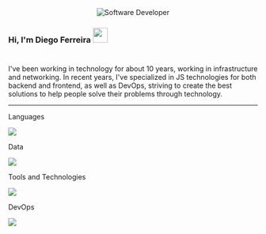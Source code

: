<div align="center">
  <img src="https://i.pinimg.com/originals/0f/25/e4/0f25e4668c1c7740b5ed41835339d67f.gif" alt="Software Developer">
</div>

### Hi, I'm Diego Ferreira <img src="https://media.giphy.com/media/hvRJCLFzcasrR4ia7z/giphy.gif" width="30" >

<p style="margin-top:40px">I've been working in technology for about 10 years, working in infrastructure and networking. In recent years, I've specialized in JS technologies for both backend and frontend, as well as DevOps, striving to create the best solutions to help people solve their problems through technology.
</p>

---

Languages
<p>
  <a href="https://skillicons.dev">
    <img src="https://skillicons.dev/icons?i=nodejs,react" />
  </a>
</p>

Data
<p>
  <a href="https://skillicons.dev">
    <img src="https://skillicons.dev/icons?i=postgres,mysql,mongodb,firebase,redis" />
  </a>
</p>

Tools and Technologies
<p>
  <a href="https://skillicons.dev">
    <img src="https://skillicons.dev/icons?i=nestjs,prisma,vitest,nextjs,vite,tailwind,vercel" />
  </a>
</p>

DevOps
<p>
  <a href="https://skillicons.dev">
    <img src="https://skillicons.dev/icons?i=linux,bash,docker,kubernetes,githubactions" />
  </a>
</p>
